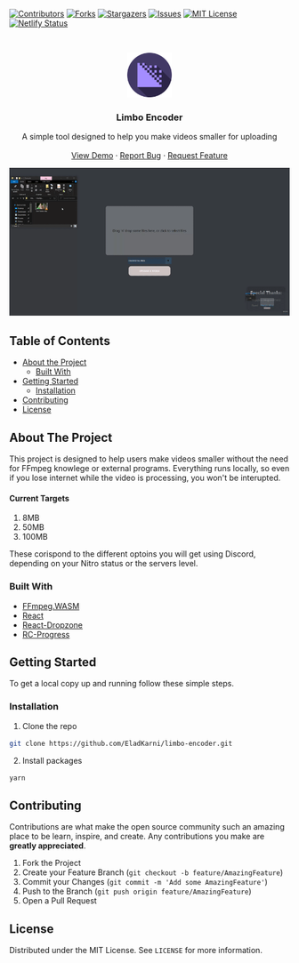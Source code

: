 <!--
*** Thanks for checking out this README Template. If you have a suggestion that would
*** make this better, please fork the repo and create a pull request or simply open
*** an issue with the tag "enhancement".
*** Thanks again! Now go create something AMAZING! :D
***
***
***
*** To avoid retyping too much info. Do a search and replace for the following:
*** EladKarni, limbo-encoder, twitter_handle, email
-->





<!-- PROJECT SHIELDS -->
<!--
*** I'm using markdown "reference style" links for readability.
*** Reference links are enclosed in brackets [ ] instead of parentheses ( ).
*** See the bottom of this document for the declaration of the reference variables
*** for contributors-url, forks-url, etc. This is an optional, concise syntax you may use.
*** https://www.markdownguide.org/basic-syntax/#reference-style-links
-->
[![Contributors][contributors-shield]][contributors-url]
[![Forks][forks-shield]][forks-url]
[![Stargazers][stars-shield]][stars-url]
[![Issues][issues-shield]][issues-url]
[![MIT License][license-shield]][license-url]
[![Netlify Status](https://api.netlify.com/api/v1/badges/7181b6ab-977a-44cd-8b59-bfc1c5c6ec2b/deploy-status)](https://app.netlify.com/sites/limbo-encoder/deploys)


<!-- PROJECT LOGO -->
<br />
<p align="center">
  <a href="https://github.com/EladKarni/limbo-encoder">
    <img src="https://github.com/EladKarni/limbo-encoder/blob/master/Resources/logo512.png" alt="Logo" width="80" height="80">
  </a>

  <h3 align="center">Limbo Encoder</h3>

  <p align="center">
    A simple tool designed to help you make videos smaller for uploading  
    <br />
    <br />
    <a href="https://limbo-encoder.netlify.app/">View Demo</a>
    ·
    <a href="https://github.com/EladKarni/limbo-encoder/issues">Report Bug</a>
    ·
    <a href="https://github.com/EladKarni/limbo-encoder/issues">Request Feature</a>
  </p>
</p>

![Gif Screenshot](Resources/screenshot.gif)


<!-- TABLE OF CONTENTS -->
## Table of Contents

* [About the Project](#about-the-project)
  * [Built With](#built-with)
* [Getting Started](#getting-started)
  * [Installation](#installation)
* [Contributing](#contributing)
* [License](#license)



<!-- ABOUT THE PROJECT -->
## About The Project

This project is designed to help users make videos smaller without the need for FFmpeg knowlege or external programs. Everything runs locally, so even if you lose internet while the video is processing, you won't be interupted.

#### Current Targets
1.  8MB
2.  50MB
3.  100MB

These corispond to the different optoins you will get using Discord, depending on your Nitro status or the servers level.


### Built With

- [FFmpeg.WASM](https://ffmpegwasm.github.io/#demo)
- [React](https://reactjs.org/)
- [React-Dropzone](https://github.com/react-dropzone/react-dropzone)
- [RC-Progress](https://github.com/react-component/progress)


<!-- GETTING STARTED -->
## Getting Started

To get a local copy up and running follow these simple steps.

### Installation

1. Clone the repo
```sh
git clone https://github.com/EladKarni/limbo-encoder.git
```
2. Install packages
```sh
yarn
```
<!-- CONTRIBUTING -->
## Contributing

Contributions are what make the open source community such an amazing place to be learn, inspire, and create. Any contributions you make are **greatly appreciated**.

1. Fork the Project
2. Create your Feature Branch (`git checkout -b feature/AmazingFeature`)
3. Commit your Changes (`git commit -m 'Add some AmazingFeature'`)
4. Push to the Branch (`git push origin feature/AmazingFeature`)
5. Open a Pull Request



<!-- LICENSE -->
## License

Distributed under the MIT License. See `LICENSE` for more information.

<!-- MARKDOWN LINKS & IMAGES -->
<!-- https://www.markdownguide.org/basic-syntax/#reference-style-links -->
[contributors-shield]: https://img.shields.io/github/contributors/EladKarni/limbo-encoder.svg?style=flat-square
[contributors-url]: https://github.com/EladKarni/limbo-encoder/graphs/contributors
[forks-shield]: https://img.shields.io/github/forks/EladKarni/limbo-encoder.svg?style=flat-square
[forks-url]: https://github.com/EladKarni/limbo-encoder/network/members
[stars-shield]: https://img.shields.io/github/stars/EladKarni/limbo-encoder.svg?style=flat-square
[stars-url]: https://github.com/EladKarni/limbo-encoder/stargazers
[issues-shield]: https://img.shields.io/github/issues/EladKarni/limbo-encoder.svg?style=flat-square
[issues-url]: https://github.com/EladKarni/limbo-encoder/issues
[license-shield]: https://img.shields.io/github/license/EladKarni/limbo-encoder.svg?style=flat-square
[license-url]: https://github.com/EladKarni/limbo-encoder/blob/master/LICENSE.txt
